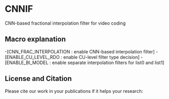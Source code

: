# CNNIF
CNN-based fractional interpolation filter for video coding

## Macro explanation
-[CNN_FRAC_INTERPOLATION : enable CNN-based interpolation filter]
-[ENABLE_CU_LEVEL_RDO : enable CU-level filter type decision]
-[ENABLE_BI_MODEL : enable separate interpolation filters for list0 and list1]

## License and Citation
Please cite our work in your publications if it helps your research:

